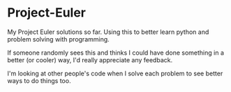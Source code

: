# Project-Euler
My Project Euler solutions so far. Using this to better learn python and problem solving with programming.

If someone randomly sees this and thinks I could have done something in a better (or cooler) way, I'd really appreciate any feedback.

I'm looking at other people's code when I solve each problem to see better ways to do things too.
